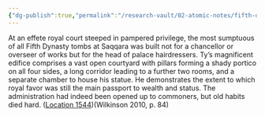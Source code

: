 ```yaml
---
{"dg-publish":true,"permalink":"/research-vault/02-atomic-notes/fifth-dynasty-tomb-of-ti-with-boat-depictions/"}
---
```


At an effete royal court steeped in pampered privilege, the most sumptuous of all Fifth Dynasty tombs at Saqqara was built not for a chancellor or overseer of works but for the head of palace hairdressers. Ty’s magnificent edifice comprises a vast open courtyard with pillars forming a shady portico on all four sides, a long corridor leading to a further two rooms, and a separate chamber to house his statue. He demonstrates the extent to which royal favor was still the main passport to wealth and status. The administration had indeed been opened up to commoners, but old habits died hard. ([Location 1544](https://readwise.io/to_kindle?action=open&asin=B004FGMZAI&location=1544))(Wilkinson 2010, p. 84)